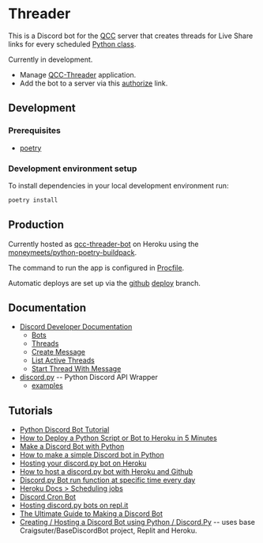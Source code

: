 Threader
========

This is a Discord bot for the [QCC]() server that creates threads for Live Share links for every
scheduled [Python class](https://alissa-huskey.github.io/python-class/).

Currently in development.

* Manage [QCC-Threader](https://discord.com/developers/applications/896552338322509844/) application.
* Add the bot to a server via this [authorize](https://discord.com/api/oauth2/authorize?client_id=896552338322509844&permissions=0&scope=bot) link.

Development
-----------

### Prerequisites

* [poetry](https://python-poetry.org/docs/)

### Development environment setup

To install dependencies in your local development environment run:

```bash
poetry install
```

Production
----------

Currently hosted as [qcc-threader-bot][heroku-bot] on Heroku using the
[moneymeets/python-poetry-buildpack][poetry-buildpack].

The command to run the app is configured in [Procfile](./Procfile).

Automatic deploys are set up via the [github][github] [deploy][github-deploy]
branch.

[github]: https://github.com/alissa-huskey/threader
[github-deploy]: https://github.com/alissa-huskey/threader/tree/deploy
[heroku-bot]: https://qcc-threader-bot.herokuapp.com/
[poetry-buildpack]: https://github.com/moneymeets/python-poetry-buildpack

Documentation
-------------

* [Discord Developer Documentation](https://discord.com/developers/docs/)
  * [Bots](https://discord.com/developers/docs/topics/oauth2#bots)
  * [Threads](https://discord.com/developers/docs/topics/threads#threads)
  * [Create Message](https://discord.com/developers/docs/resources/channel#create-message)
  * [List Active Threads](https://discord.com/developers/docs/resources/channel#list-active-threads)
  * [Start Thread With Message](https://discord.com/developers/docs/resources/channel#start-thread-with-message)
* [discord.py](https://discordpy.readthedocs.io/en/latest/index.html) -- Python Discord API Wrapper
  * [examples](https://github.com/Rapptz/discord.py/tree/master/examples)

Tutorials
---------

* [Python Discord Bot Tutorial](https://www.freecodecamp.org/news/create-a-discord-bot-with-python/)
* [How to Deploy a Python Script or Bot to Heroku in 5 Minutes](https://dev.to/josylad/how-to-deploy-a-python-script-or-bot-to-heroku-in-5-minutes-9dp)
* [Make a Discord Bot with Python](https://www.devdungeon.com/content/make-discord-bot-python)
* [How to make a simple Discord bot in Python](https://medium.com/@moomooptas/how-to-make-a-simple-discord-bot-in-python-40ed991468b4)
* [Hosting your discord.py bot on Heroku](https://github.com/audieni/discord-py-heroku)
* [How to host a discord.py bot with Heroku and Github](https://medium.com/analytics-vidhya/how-to-host-a-discord-py-bot-on-heroku-and-github-d54a4d62a99e)
* [Discord.py Bot run function at specific time every day](https://stackoverflow.com/questions/63625246/discord-py-bot-run-function-at-specific-time-every-day)
* [Heroku Docs > Scheduling jobs](https://devcenter.heroku.com/articles/scheduler#dyno-hour-costs)
* [Discord Cron Bot](https://github.com/peterthehan/discord-cron-bot)
* [Hosting discord.py bots on repl.it](https://replit.com/talk/learn/Hosting-discordpy-bots-with-replit/11008)
* [The Ultimate Guide to Making a Discord Bot](https://www.writebots.com/how-to-make-a-discord-bot/)
* [Creating / Hosting a Discord Bot using Python / Discord.Py](https://willsdiscordbot.wordpress.com/2021/08/28/creating-a-discord-bot-and-hosting/) -- uses base Craigsuter/BaseDiscordBot project, Replit and Heroku.
